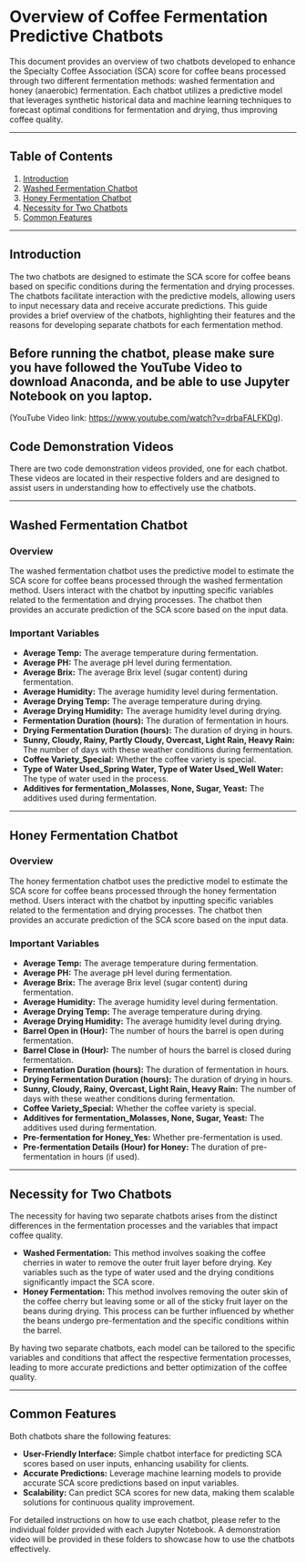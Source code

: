 # Overview of Coffee Fermentation Predictive Chatbots

This document provides an overview of two chatbots developed to enhance the Specialty Coffee Association (SCA) score for coffee beans processed through two different fermentation methods: washed fermentation and honey (anaerobic) fermentation. Each chatbot utilizes a predictive model that leverages synthetic historical data and machine learning techniques to forecast optimal conditions for fermentation and drying, thus improving coffee quality.

---

## Table of Contents
1. [Introduction](#introduction)
2. [Washed Fermentation Chatbot](#washed-fermentation-chatbot)
3. [Honey Fermentation Chatbot](#honey-fermentation-chatbot)
4. [Necessity for Two Chatbots](#necessity-for-two-chatbots)
5. [Common Features](#common-features)

---

## Introduction

The two chatbots are designed to estimate the SCA score for coffee beans based on specific conditions during the fermentation and drying processes. The chatbots facilitate interaction with the predictive models, allowing users to input necessary data and receive accurate predictions. This guide provides a brief overview of the chatbots, highlighting their features and the reasons for developing separate chatbots for each fermentation method.

## Before running the chatbot, please make sure you have followed the YouTube Video to download Anaconda, and be able to use Jupyter Notebook on you laptop. 
(YouTube Video link: https://www.youtube.com/watch?v=drbaFALFKDg).

## Code Demonstration Videos
There are two code demonstration videos provided, one for each chatbot. These videos are located in their respective folders and are designed to assist users in understanding how to effectively use the chatbots.

---

## Washed Fermentation Chatbot

### Overview
The washed fermentation chatbot uses the predictive model to estimate the SCA score for coffee beans processed through the washed fermentation method. Users interact with the chatbot by inputting specific variables related to the fermentation and drying processes. The chatbot then provides an accurate prediction of the SCA score based on the input data. 

### Important Variables
- **Average Temp:** The average temperature during fermentation.
- **Average PH:** The average pH level during fermentation.
- **Average Brix:** The average Brix level (sugar content) during fermentation.
- **Average Humidity:** The average humidity level during fermentation.
- **Average Drying Temp:** The average temperature during drying.
- **Average Drying Humidity:** The average humidity level during drying.
- **Fermentation Duration (hours):** The duration of fermentation in hours.
- **Drying Fermentation Duration (hours):** The duration of drying in hours.
- **Sunny, Cloudy, Rainy, Partly Cloudy, Overcast, Light Rain, Heavy Rain:** The number of days with these weather conditions during fermentation.
- **Coffee Variety_Special:** Whether the coffee variety is special.
- **Type of Water Used_Spring Water, Type of Water Used_Well Water:** The type of water used in the process.
- **Additives for fermentation_Molasses, None, Sugar, Yeast:** The additives used during fermentation.

---

## Honey Fermentation Chatbot

### Overview
The honey fermentation chatbot uses the predictive model to estimate the SCA score for coffee beans processed through the honey fermentation method. Users interact with the chatbot by inputting specific variables related to the fermentation and drying processes. The chatbot then provides an accurate prediction of the SCA score based on the input data.

### Important Variables
- **Average Temp:** The average temperature during fermentation.
- **Average PH:** The average pH level during fermentation.
- **Average Brix:** The average Brix level (sugar content) during fermentation.
- **Average Humidity:** The average humidity level during fermentation.
- **Average Drying Temp:** The average temperature during drying.
- **Average Drying Humidity:** The average humidity level during drying.
- **Barrel Open in (Hour):** The number of hours the barrel is open during fermentation.
- **Barrel Close in (Hour):** The number of hours the barrel is closed during fermentation.
- **Fermentation Duration (hours):** The duration of fermentation in hours.
- **Drying Fermentation Duration (hours):** The duration of drying in hours.
- **Sunny, Cloudy, Rainy, Overcast, Light Rain, Heavy Rain:** The number of days with these weather conditions during fermentation.
- **Coffee Variety_Special:** Whether the coffee variety is special.
- **Additives for fermentation_Molasses, None, Sugar, Yeast:** The additives used during fermentation.
- **Pre-fermentation for Honey_Yes:** Whether pre-fermentation is used.
- **Pre-fermentation Details (Hour) for Honey:** The duration of pre-fermentation in hours (if used).

---

## Necessity for Two Chatbots

The necessity for having two separate chatbots arises from the distinct differences in the fermentation processes and the variables that impact coffee quality.

- **Washed Fermentation:** This method involves soaking the coffee cherries in water to remove the outer fruit layer before drying. Key variables such as the type of water used and the drying conditions significantly impact the SCA score.
- **Honey Fermentation:** This method involves removing the outer skin of the coffee cherry but leaving some or all of the sticky fruit layer on the beans during drying. This process can be further influenced by whether the beans undergo pre-fermentation and the specific conditions within the barrel.

By having two separate chatbots, each model can be tailored to the specific variables and conditions that affect the respective fermentation processes, leading to more accurate predictions and better optimization of the coffee quality.

---

## Common Features

Both chatbots share the following features:
- **User-Friendly Interface:** Simple chatbot interface for predicting SCA scores based on user inputs, enhancing usability for clients.
- **Accurate Predictions:** Leverage machine learning models to provide accurate SCA score predictions based on input variables.
- **Scalability:** Can predict SCA scores for new data, making them scalable solutions for continuous quality improvement.

For detailed instructions on how to use each chatbot, please refer to the individual folder provided with each Jupyter Notebook. A demonstration video will be provided in these folders to showcase how to use the chatbots effectively.
